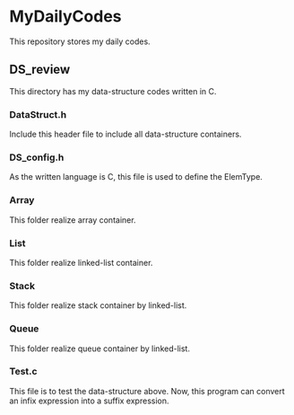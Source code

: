 # MyDailyCodes
This repository stores my daily codes.

## DS_review
This directory has my data-structure codes written in C.

### DataStruct.h
Include this header file to include all data-structure containers.

### DS_config.h
As the written language is C, this file is used to define the ElemType.

### Array
This folder realize array container.

### List
This folder realize linked-list container.

### Stack
This folder realize stack container by linked-list.

### Queue
This folder realize queue container by linked-list.

### Test.c
This file is to test the data-structure above. Now, this program can convert an infix expression into a suffix expression.
